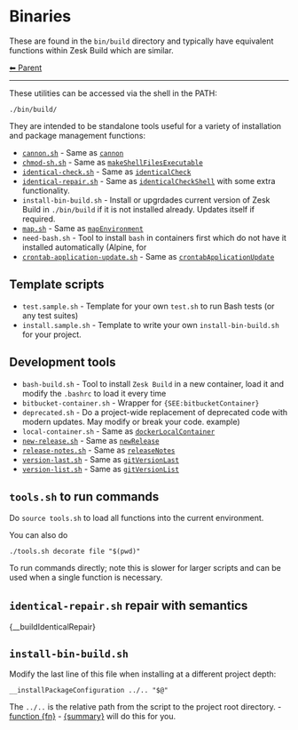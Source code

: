 # Binaries

These are found in the `bin/build` directory and typically have equivalent functions within Zesk Build which are
similar.

<!-- TEMPLATE header 2 -->
[⬅ Parent ](../index.md)
<hr />

These utilities can be accessed via the shell in the PATH:

    ./bin/build/

They are intended to be standalone tools useful for a variety of installation and package management functions:

- [`cannon.sh`](./text.md#cannon) - Same as [`cannon`](./text.md#cannon)
- [`chmod-sh.sh`](./platform.md#makeShellFilesExecutable) - Same as [
  `makeShellFilesExecutable`](./platform.md#makeShellFilesExecutable)
- [`identical-check.sh`](./identical.md#identicalCheck) - Same as [`identicalCheck`](./identical.md#identicalCheck)
- [`identical-repair.sh`](./identical.md#identicalCheckShell) - Same as [
  `identicalCheckShell`](./identical.md#identicalCheckShell) with some extra functionality.
- `install-bin-build.sh` - Install or upgrdades current version of Zesk Build in `./bin/build` if it is not installed
  already. Updates itself if required.
- [`map.sh`](./text.md#mapEnvironment) - Same as [`mapEnvironment`](./text.md#mapEnvironment)
- `need-bash.sh` - Tool to install `bash` in containers first which do not have it installed automatically (Alpine, for
- [`crontab-application-update.sh`](./crontab.md/#gitVersionList) - Same as [
  `crontabApplicationUpdate`](./crontab.md#crontabApplicationUpdate)

## Template scripts

- `test.sample.sh` - Template for your own `test.sh` to run Bash tests (or any test suites)
- `install.sample.sh` - Template to write your own `install-bin-build.sh` for your project.

## Development tools

- `bash-build.sh` - Tool to install `Zesk Build` in a new container, load it and modify the `.bashrc` to load it every
  time
- `bitbucket-container.sh` - Wrapper for `{SEE:bitbucketContainer}`
- `deprecated.sh` - Do a project-wide replacement of deprecated code with modern updates. May modify or break your code.
  example)
- `local-container.sh` - Same as [`dockerLocalContainer`](./docker.md#dockerLocalContainer)
- [`new-release.sh`](./version.md#newRelease) - Same as [`newRelease`](./version.md#newRelease)
- [`release-notes.sh`](./git.md#releaseNotes) - Same as [`releaseNotes`](./git.md#releaseNotes)
- [`version-last.sh`](./git.md#gitVersionLast) - Same as [`gitVersionLast`](./git.md#gitVersionLast)
- [`version-list.sh`](./git.md/#gitVersionList) - Same as [`gitVersionList`](./git.md#gitVersionList)

## `tools.sh` to run commands

Do `source tools.sh` to load all functions into the current environment.

You can also do

    ./tools.sh decorate file "$(pwd)"

To run commands directly; note this is slower for larger scripts and can be used when a single function is necessary.

## `identical-repair.sh` repair with semantics

{__buildIdenticalRepair}

## `install-bin-build.sh`

Modify the last line of this file when installing at a different project depth:

    __installPackageConfiguration ../.. "$@"

The `../..` is the relative path from the script to the project root
directory. - [function {fn}]({documentationPath}) - [{summary}]({sourceLink}) will do this for you.


